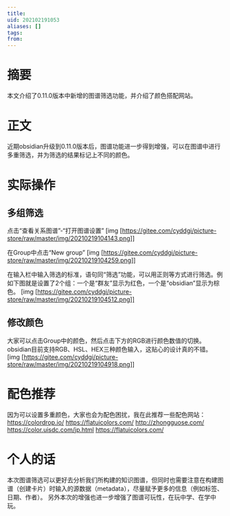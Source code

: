 ```yaml
---
title: 
uid: 202102191053
aliases: []
tags:  
from: 
---
```


# 摘要
本文介绍了0.11.0版本中新增的图谱筛选功能，并介绍了颜色搭配网站。

# 正文
近期obsidian升级到0.11.0版本后，图谱功能进一步得到增强，可以在图谱中进行多重筛选，并为筛选的结果标记上不同的颜色。



# 实际操作
## 多组筛选
点击“查看关系图谱”-“打开图谱设置”
[img [https://gitee.com/cyddgi/picture-store/raw/master/img/20210219104143.png]]

在Group中点击“New group”
[img [https://gitee.com/cyddgi/picture-store/raw/master/img/20210219104259.png]]

在输入栏中输入筛选的标准，语句同“筛选”功能，可以用正则等方式进行筛选。例如下图就是设置了2个组：一个是“群友”显示为红色，一个是“obsidian”显示为棕色。
[img [https://gitee.com/cyddgi/picture-store/raw/master/img/20210219104512.png]]

## 修改颜色
大家可以点击Group中的颜色，然后点击下方的RGB进行颜色数值的切换。obsidian目前支持RGB、HSL、HEX三种颜色输入，这贴心的设计真的不错。
[img [https://gitee.com/cyddgi/picture-store/raw/master/img/20210219104918.png]]

# 配色推荐
因为可以设置多重颜色，大家也会为配色困扰，我在此推荐一些配色网站：
https://colordrop.io/
https://flatuicolors.com/
http://zhongguose.com/
https://color.uisdc.com/jp.html
https://flatuicolors.com/



# 个人的话
本次图谱筛选可以更好去分析我们所构建的知识图谱，但同时也需要注意在构建图谱（创建卡片）时输入的源数据（metadata），尽量赋予更多的信息（例如标签、日期、作者）。
另外本次的增强也进一步增强了图谱可玩性，在玩中学、在学中玩。